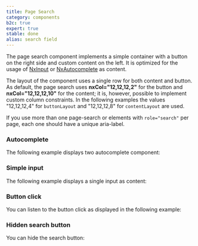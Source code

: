 ```yaml
---
title: Page Search
category: components
b2c: true
expert: true
stable: done
alias: search field
---
```


The page search component implements a simple container with a button on the right side and custom content on the left. It is optimized for the usage of [NxInput](./documentation/input/overview) or [NxAutocomplete](./documentation/autocomplete/overview) as content.

The layout of the component uses a single row for both content and button. As default, the page search uses **nxCol="12,12,12,2"** for the button and **nxCol="12,12,12,10"** for the content; it is, however, possible to implement custom column constraints. In the following examples the values "12,12,12,4" for `buttonLayout` and "12,12,12,8" for `contentLayout` are used.

If you use more than one page-search or elements with `role="search"` per page, each one should have a unique aria-label.

### Autocomplete

The following example displays two autocomplete component:

<!-- example(page-search-autocomplete) -->

### Simple input

The following example displays a single input as content:

<!-- example(page-search-input) -->

### Button click

You can listen to the button click as displayed in the following example:

<!-- example(page-search-click) -->

### Hidden search button

You can hide the search button:

<!-- example(page-search-hidden) -->
